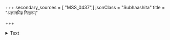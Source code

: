 +++
secondary_sources = [ "MSS_0437",]
jsonClass = "Subhaashita"
title = "अज्ञानमिह निदानम्"

+++

<details><summary>Text</summary>

अज्ञानमिह निदानं प्राग्रूपं जननमेव भवरोगे।  
पारिपाकः संसरणं भैषज्यं नैष्ठिकी शान्तिः॥
</details>
